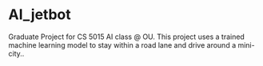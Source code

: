 # AI_jetbot
Graduate Project for CS 5015 AI class @ OU. This project uses a trained machine learning model to stay within a road lane and drive around a mini-city..

